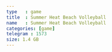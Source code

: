 ```yaml
---
type   : game
title  : Summer Heat Beach Volleyball
name   : Summer Heat Beach Volleyball
categories: [game]
telegram : 1573
size: 1.4 GB
---
```



